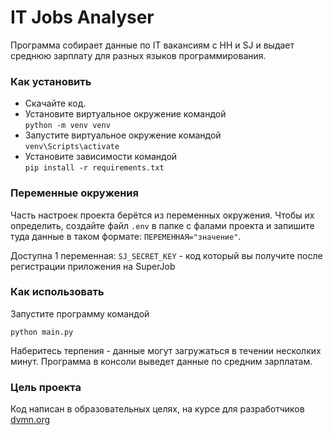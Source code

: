 # IT Jobs Analyser
Программа собирает данные по IT вакансиям с HH и SJ и выдает
среднюю зарплату для разных языков программирования.

### Как установить
- Скачайте код.
- Установите виртуальное окружение командой <br> 
```python -m venv venv``` <br>
- Запустите виртуальное окружение командой  <br>
```venv\Scripts\activate``` <br>
- Установите зависимости командой  <br>
```pip install -r requirements.txt``` <br>

### Переменные окружения
Часть настроек проекта берётся из переменных окружения. 
Чтобы их определить, создайте файл `.env` в папке с фалами проекта 
и запишите туда данные в таком формате: `ПЕРЕМЕННАЯ="значение"`.

Доступна 1 переменная:
`SJ_SECRET_KEY` - код который вы получите после регистрации приложения на SuperJob

### Как использовать
Запустите программу командой  <br>
```
python main.py
``` 
Наберитесь терпения - данные могут загружаться в течении несколких минут.
Программа в консоли выведет данные по средним зарплатам.

### Цель проекта
Код написан в образовательных целях, 
на курсе для разработчиков [dvmn.org](https://dvmn.org/referrals/u4guYYiV5HjY6tnwtCShzP2cWFYE0EWnKeoJLEWP/)
